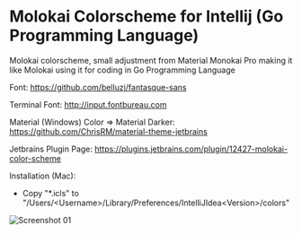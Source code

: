 # Molokai Colorscheme for Intellij (Go Programming Language)

Molokai colorscheme, small adjustment from Material Monokai Pro making it like Molokai using it for coding in Go Programming Language

Font: https://github.com/belluzj/fantasque-sans

Terminal Font: http://input.fontbureau.com

Material (Windows) Color => Material Darker: https://github.com/ChrisRM/material-theme-jetbrains

Jetbrains Plugin Page: https://plugins.jetbrains.com/plugin/12427-molokai-color-scheme

Installation (Mac):
- Copy "*.icls" to "/Users/\<Username\>/Library/Preferences/IntelliJIdea\<Version\>/colors"

![Screenshot 01](https://plugins.jetbrains.com/files/12427/screenshot_19951.png)
